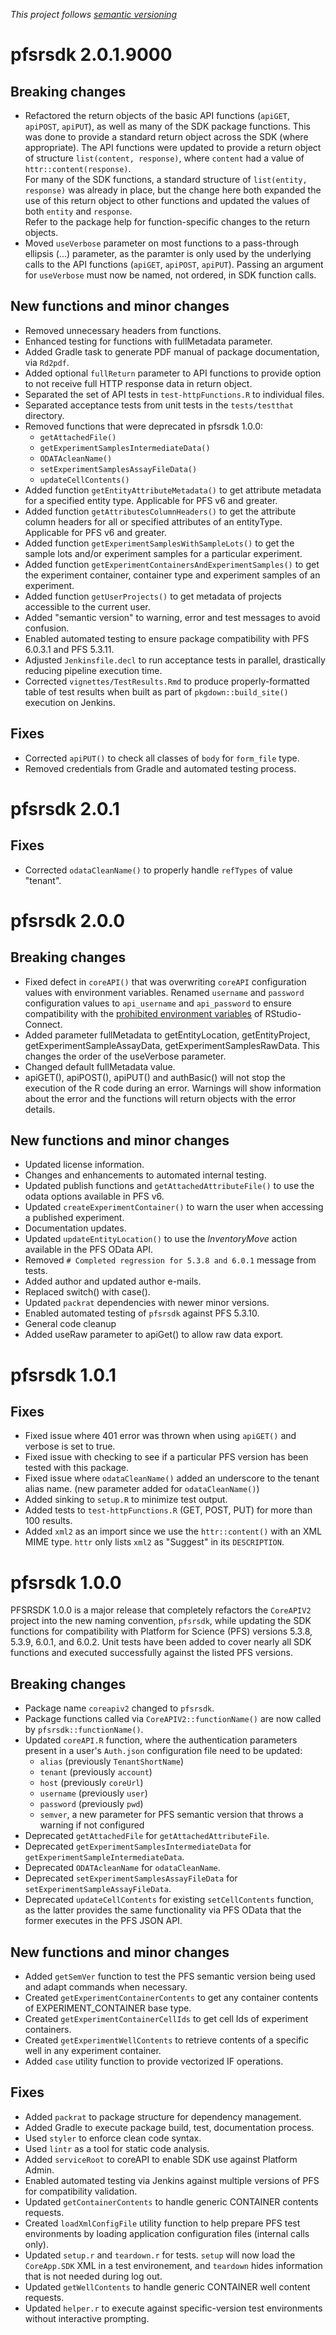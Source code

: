 <!---
 (Keep the following line at the top of this document)
--->
*This project follows [semantic versioning](https://semver.org/)*
<!---
[//]: # (Use the commented section below for news on each release)
[//]: # (# pfsrsdk x.x.x.9000)
[//]: # ( )
[//]: # (## Breaking changes)
[//]: # ( )
[//]: # (## New functions and minor changes)
[//]: # ( )
[//]: # (## Fixes)
--->

# pfsrsdk 2.0.1.9000

## Breaking changes

* Refactored the return objects of the basic API functions (`apiGET`, `apiPOST`,
  `apiPUT`), as well as many of the SDK package functions. This was done to 
  provide a standard return object across the SDK (where appropriate).
  The API functions were updated to provide a return object of structure 
  `list(content, response)`, where `content` had a value of
  `httr::content(response)`.  
  For many of the SDK functions, a standard structure of
  `list(entity, response)` was already in place, but the change here both
  expanded the use of this return object to other functions and updated the 
  values of both `entity` and `response`.  
  Refer to the package help for function-specific changes to the return objects.
* Moved `useVerbose` parameter on most functions to a pass-through ellipsis
  (...) parameter, as the paramter is only used by the underlying calls to the
  API functions (`apiGET`, `apiPOST`, `apiPUT`). Passing an argument for
  `useVerbose` must now be named, not ordered, in SDK function calls.

## New functions and minor changes
* Removed unnecessary headers from functions.
* Enhanced testing for functions with fullMetadata parameter.
* Added Gradle task to generate PDF manual of package documentation, via
  `Rd2pdf`.
* Added optional `fullReturn` parameter to API functions to provide option to
  not receive full HTTP response data in return object.
* Separated the set of API tests in `test-httpFunctions.R` to individual files.
* Separated acceptance tests from unit tests in the `tests/testthat` directory.
* Removed functions that were deprecated in pfsrsdk 1.0.0:
  * `getAttachedFile()`
  * `getExperimentSamplesIntermediateData()`
  * `ODATAcleanName()`
  * `setExperimentSamplesAssayFileData()`
  * `updateCellContents()`
* Added function `getEntityAttributeMetadata()` to get attribute metadata for a
  specified entity type. Applicable for PFS v6 and greater.
* Added function `getAttributesColumnHeaders()` to get the attribute column
  headers for all or specified attributes of an entityType. Applicable for PFS
  v6 and greater.
* Added function `getExperimentSamplesWithSampleLots()` to get the sample lots
  and/or experiment samples for a particular experiment.
* Added function `getExperimentContainersAndExperimentSamples()` to get the
  experiment container, container type and experiment samples of an experiment.
* Added function `getUserProjects()` to get metadata of projects accessible to
  the current user.
* Added "semantic version" to warning, error and test messages to avoid
  confusion.
* Enabled automated testing to ensure package compatibility with PFS 6.0.3.1 and
  PFS 5.3.11.
* Adjusted `Jenkinsfile.decl` to run acceptance tests in parallel, drastically
  reducing pipeline execution time.
* Corrected `vignettes/TestResults.Rmd` to produce properly-formatted table of
  test results when built as part of `pkgdown::build_site()` execution on
  Jenkins.

## Fixes

* Corrected `apiPUT()` to check all classes of `body` for `form_file` type.
* Removed credentials from Gradle and automated testing process.

# pfsrsdk 2.0.1

## Fixes

* Corrected `odataCleanName()` to properly handle `refTypes` of value "tenant".

# pfsrsdk 2.0.0

## Breaking changes

* Fixed defect in `coreAPI()` that was overwriting `coreAPI` configuration
  values with environment variables. Renamed `username` and `password`
  configuration values to `api_username` and `api_password` to ensure
  compatibility with the [prohibited environment variables](https://docs.rstudio.com/connect/admin/appendix-configuration.html#Applications.Settings)
  of RStudio-Connect.
* Added parameter fullMetadata to getEntityLocation, getEntityProject,
  getExperimentSampleAssayData, getExperimentSamplesRawData. This changes the
  order of the useVerbose parameter.
* Changed default fullMetadata value.
* apiGET(), apiPOST(), apiPUT() and authBasic() will not stop the execution of 
  the R code during an error. Warnings will show information about the error and
  the functions will return objects with the error details.

## New functions and minor changes

* Updated license information.
* Changes and enhancements to automated internal testing.
* Updated publish functions and `getAttachedAttributeFile()` to use the odata
options available in PFS v6. 
* Updated `createExperimentContainer()` to warn the user when accessing a
published experiment.
* Documentation updates.
* Updated `updateEntityLocation()` to use the *InventoryMove* action available
  in the PFS OData API.
* Removed `# Completed regression for 5.3.8 and 6.0.1` message from tests.  
* Added author and updated author e-mails.
* Replaced switch() with case().
* Updated `packrat` dependencies with newer minor versions.
* Enabled automated testing of `pfsrsdk` against PFS 5.3.10.
* General code cleanup
* Added useRaw parameter to apiGet() to allow raw data export.

# pfsrsdk 1.0.1

## Fixes

* Fixed issue where 401 error was thrown when using `apiGET()` and verbose is
  set to true.
* Fixed issue with checking to see if a particular PFS version has been tested
  with this package.
* Fixed issue where `odataCleanName()` added an underscore to the tenant alias
  name. (new parameter added for `odataCleanName()`)
* Added sinking to `setup.R` to minimize test output.
* Added tests to `test-httpFunctions.R` (GET, POST, PUT) for more than 100
  results.
* Added `xml2` as an import since we use the `httr::content()` with an XML MIME
  type. `httr` only lists `xml2` as "Suggest" in its `DESCRIPTION`.

# pfsrsdk 1.0.0

PFSRSDK 1.0.0 is a major release that completely refactors the `CoreAPIV2`
project into the new naming convention, `pfsrsdk`, while updating the SDK
functions for compatibility with Platform for Science (PFS) versions 5.3.8,
5.3.9, 6.0.1, and 6.0.2. Unit tests have been added to cover nearly all SDK
functions and executed successfully against the listed PFS versions.

## Breaking changes

* Package name `coreapiv2` changed to `pfsrsdk`.
* Package functions called via `CoreAPIV2::functionName()` are now called by
  `pfsrsdk::functionName()`.
* Updated `coreAPI.R` function, where the authentication parameters present in a
  user's `Auth.json` configuration file need to be updated:
  * `alias` (previously `TenantShortName`)
  * `tenant` (previously `account`)
  * `host` (previously `coreUrl`)
  * `username` (previously `user`)
  * `password` (previously `pwd`)
  * `semver`, a new parameter for PFS semantic version that throws a warning if
    not configured
* Deprecated `getAttachedFile` for `getAttachedAttributeFile`.
* Deprecated `getExperimentSamplesIntermediateData` for
  `getExperimentSampleIntermediateData`.
* Deprecated `ODATAcleanName` for `odataCleanName`.
* Deprecated `setExperimentSamplesAssayFileData` for
  `setExperimentSampleAssayFileData`.
* Deprecated `updateCellContents` for existing `setCellContents` function, as
  the latter provides the same functionality via PFS OData that the former
  executes in the PFS JSON API.

## New functions and minor changes

* Added `getSemVer` function to test the PFS semantic version being used and
  adapt commands when necessary.
* Created `getExperimentContainerContents` to get any container contents of
  EXPERIMENT_CONTAINER base type.
* Created `getExperimentContainerCellIds` to get cell Ids of experiment
  containers.
* Created `getExperimentWellContents` to retrieve contents of a specific well in
  any experiment container.
* Added `case` utility function to provide vectorized IF operations.

## Fixes

* Added `packrat` to package structure for dependency management.
* Added Gradle to execute package build, test, documentation process.
* Used `styler` to enforce clean code syntax.
* Used `lintr` as a tool for static code analysis.
* Added `serviceRoot` to coreAPI to enable SDK use against Platform Admin.
* Enabled automated testing via Jenkins against multiple versions of PFS for
  compatibility validation.
* Updated `getContainerContents` to handle generic CONTAINER contents requests.
* Created `loadXmlConfigFile` utility function to help prepare PFS test
  environments by loading application configuration files (internal calls only).
* Updated `setup.r` and `teardown.r` for tests. `setup` will now load the
  `CoreApp.SDK` XML in a test environement, and `teardown` hides information
  that is not needed during log out. 
* Updated `getWellContents` to handle generic CONTAINER well content requests.
* Updated `helper.r` to execute against specific-version test environments
  without interactive prompting.
